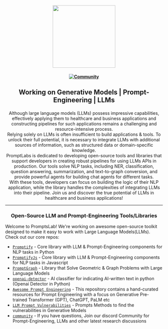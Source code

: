 <h3 align="center">
  <img src="https://avatars.githubusercontent.com/u/120981762?s=400&u=0f99838e8b43f32da445e3ed913681b481416d8a&v=4" height="200">
</h3>

 <h4 align="center">
  <a href="https://discord.gg/m88xfYMbK6">
    <img src="https://img.shields.io/badge/Discord-Community-orange" alt="Community" />
  </a>
</h4>

<h2 align="center">
  <p> Working on Generative Models | Prompt-Engineering | LLMs</p>
</h2>
<div align="center">
  <p>Although large language models (LLMs) possess impressive capabilities, effectively applying them to healthcare and business applications and constructing pipelines for such applications remains a challenging and resource-intensive process. <br>
Relying solely on LLMs is often insufficient to build applications & tools. To unlock their full potential, it is necessary to integrate LLMs with additional sources of information, such as structured data or domain-specific knowledge.<br>
PromptLabs is dedicated to developing open-source tools and libraries that support developers in creating robust pipelines for using LLMs APIs in production. Our tools solve NLP tasks, including NER, classification, question answering, summarization, and text-to-graph conversion, and provide powerful agents for building chat agents for different tasks.<br>
With these tools, developers can focus on building the logic of their NLP application, while the library handles the complexities of integrating LLMs into their pipeline. Join us and discover the true potential of LLMs in healthcare and business applications!</p>
</div>

<hr />

<h3 align="center">
  <p> Open-Source LLM and Prompt-Engineering Tools/Libraries </p>
</h3>

Welcome to PromptsLab! We're working on awesome open-source toolkit
designed to make it easy to work with Large Language Models(LLMs). Check out our core repos:

- [`Promptify`](https://github.com/promptslab/Promptify) - Core library with
  LLM & Prompt-Engineering components for NLP tasks in Python
- [`PromptifyJs`](https://github.com/promptslab/PromptifyJs) - Core library with
  LLM & Prompt-Engineering components for NLP tasks in Javascript
- [`PromptGraph`](https://github.com/promptslab/PromptGraph) - Library
  that Solve Geometric & Graph Problems with Large Language Models
- [`openai-detector`](https://github.com/promptslab/openai-detector) - AI classifier for indicating AI-written text in python (Openai Detector in Python)
- [`Awesome Prompt Engineering`](https://github.com/promptslab/Awesome-Prompt-Engineering) - This repository contains a hand-curated resources for Prompt Engineering with a focus on Generative Pre-trained Transformer (GPT), ChatGPT, PaLM etc
- [`LLM Prompt Vulnerabilities`](https://github.com/promptslab/LLM-Prompt-Vulnerabilities) - Prompts Methods to find the vulnerabilities in Generative Models
- [`community`](https://discord.gg/m88xfYMbK6) - If you have questions, Join our discord Community for Prompt-Engineering, LLMs and other latest research discussions


